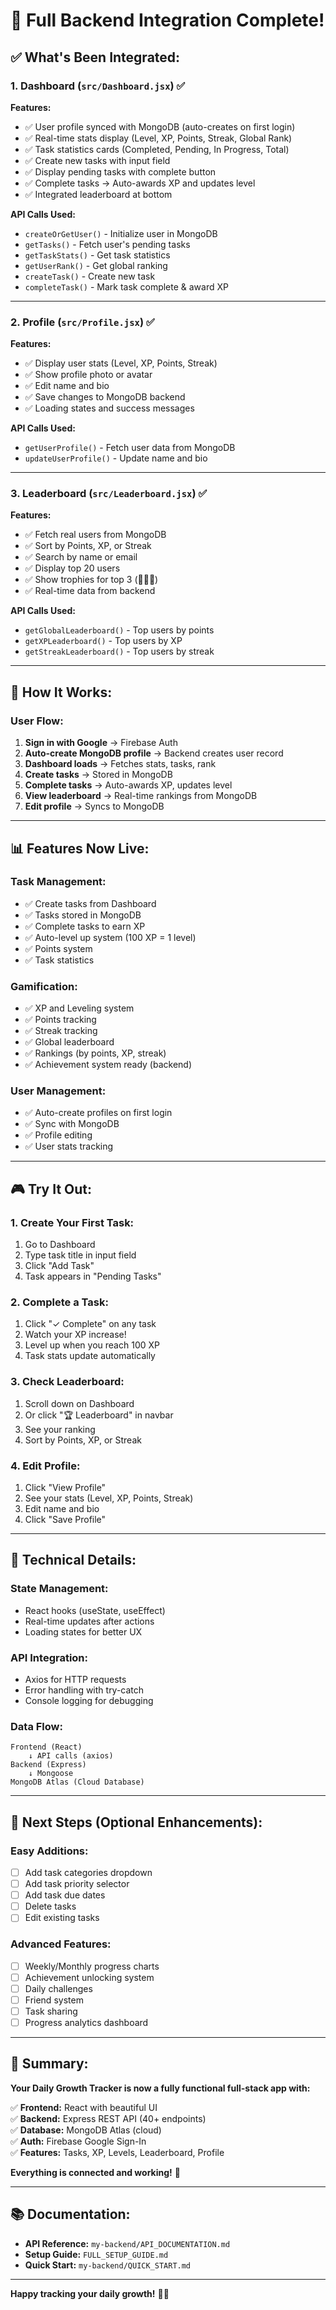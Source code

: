 # 🎉 Full Backend Integration Complete!

## ✅ What's Been Integrated:

### **1. Dashboard (`src/Dashboard.jsx`)** ✅
**Features:**
- ✅ User profile synced with MongoDB (auto-creates on first login)
- ✅ Real-time stats display (Level, XP, Points, Streak, Global Rank)
- ✅ Task statistics cards (Completed, Pending, In Progress, Total)
- ✅ Create new tasks with input field
- ✅ Display pending tasks with complete button
- ✅ Complete tasks → Auto-awards XP and updates level
- ✅ Integrated leaderboard at bottom

**API Calls Used:**
- `createOrGetUser()` - Initialize user in MongoDB
- `getTasks()` - Fetch user's pending tasks
- `getTaskStats()` - Get task statistics
- `getUserRank()` - Get global ranking
- `createTask()` - Create new task
- `completeTask()` - Mark task complete & award XP

---

### **2. Profile (`src/Profile.jsx`)** ✅
**Features:**
- ✅ Display user stats (Level, XP, Points, Streak)
- ✅ Show profile photo or avatar
- ✅ Edit name and bio
- ✅ Save changes to MongoDB backend
- ✅ Loading states and success messages

**API Calls Used:**
- `getUserProfile()` - Fetch user data from MongoDB
- `updateUserProfile()` - Update name and bio

---

### **3. Leaderboard (`src/Leaderboard.jsx`)** ✅
**Features:**
- ✅ Fetch real users from MongoDB
- ✅ Sort by Points, XP, or Streak
- ✅ Search by name or email
- ✅ Display top 20 users
- ✅ Show trophies for top 3 (🥇🥈🥉)
- ✅ Real-time data from backend

**API Calls Used:**
- `getGlobalLeaderboard()` - Top users by points
- `getXPLeaderboard()` - Top users by XP
- `getStreakLeaderboard()` - Top users by streak

---

## 🚀 How It Works:

### **User Flow:**
1. **Sign in with Google** → Firebase Auth
2. **Auto-create MongoDB profile** → Backend creates user record
3. **Dashboard loads** → Fetches stats, tasks, rank
4. **Create tasks** → Stored in MongoDB
5. **Complete tasks** → Auto-awards XP, updates level
6. **View leaderboard** → Real-time rankings from MongoDB
7. **Edit profile** → Syncs to MongoDB

---

## 📊 Features Now Live:

### **Task Management:**
- ✅ Create tasks from Dashboard
- ✅ Tasks stored in MongoDB
- ✅ Complete tasks to earn XP
- ✅ Auto-level up system (100 XP = 1 level)
- ✅ Points system
- ✅ Task statistics

### **Gamification:**
- ✅ XP and Leveling system
- ✅ Points tracking
- ✅ Streak tracking
- ✅ Global leaderboard
- ✅ Rankings (by points, XP, streak)
- ✅ Achievement system ready (backend)

### **User Management:**
- ✅ Auto-create profiles on first login
- ✅ Sync with MongoDB
- ✅ Profile editing
- ✅ User stats tracking

---

## 🎮 Try It Out:

### **1. Create Your First Task:**
1. Go to Dashboard
2. Type task title in input field
3. Click "Add Task"
4. Task appears in "Pending Tasks"

### **2. Complete a Task:**
1. Click "✓ Complete" on any task
2. Watch your XP increase!
3. Level up when you reach 100 XP
4. Task stats update automatically

### **3. Check Leaderboard:**
1. Scroll down on Dashboard
2. Or click "🏆 Leaderboard" in navbar
3. See your ranking
4. Sort by Points, XP, or Streak

### **4. Edit Profile:**
1. Click "View Profile"
2. See your stats (Level, XP, Points, Streak)
3. Edit name and bio
4. Click "Save Profile"

---

## 🔧 Technical Details:

### **State Management:**
- React hooks (useState, useEffect)
- Real-time updates after actions
- Loading states for better UX

### **API Integration:**
- Axios for HTTP requests
- Error handling with try-catch
- Console logging for debugging

### **Data Flow:**
```
Frontend (React) 
    ↓ API calls (axios)
Backend (Express) 
    ↓ Mongoose
MongoDB Atlas (Cloud Database)
```

---

## 📝 Next Steps (Optional Enhancements):

### **Easy Additions:**
- [ ] Add task categories dropdown
- [ ] Add task priority selector
- [ ] Add task due dates
- [ ] Delete tasks
- [ ] Edit existing tasks

### **Advanced Features:**
- [ ] Weekly/Monthly progress charts
- [ ] Achievement unlocking system
- [ ] Daily challenges
- [ ] Friend system
- [ ] Task sharing
- [ ] Progress analytics dashboard

---

## 🎊 Summary:

**Your Daily Growth Tracker is now a fully functional full-stack app with:**

✅ **Frontend:** React with beautiful UI  
✅ **Backend:** Express REST API (40+ endpoints)  
✅ **Database:** MongoDB Atlas (cloud)  
✅ **Auth:** Firebase Google Sign-In  
✅ **Features:** Tasks, XP, Levels, Leaderboard, Profile  

**Everything is connected and working!** 🚀

---

## 📚 Documentation:

- **API Reference:** `my-backend/API_DOCUMENTATION.md`
- **Setup Guide:** `FULL_SETUP_GUIDE.md`
- **Quick Start:** `my-backend/QUICK_START.md`

---

**Happy tracking your daily growth!** 🌱✨
